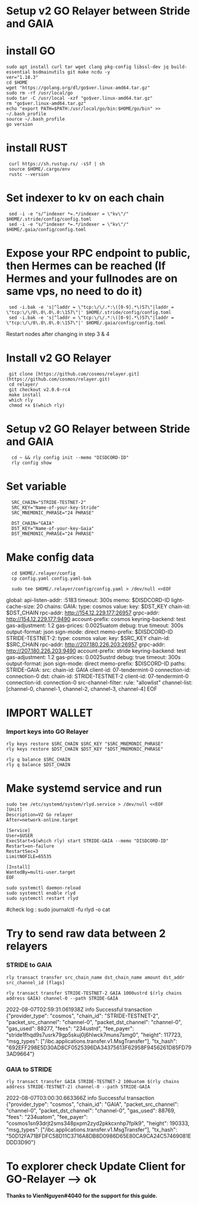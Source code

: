 # Setup v2 GO Relayer between Stride and GAIA
# install GO

    sudo apt install curl tar wget clang pkg-config libssl-dev jq build-essential bsdmainutils git make ncdu -y
    ver="1.18.3"
    cd $HOME
    wget "https://golang.org/dl/go$ver.linux-amd64.tar.gz"
    sudo rm -rf /usr/local/go
    sudo tar -C /usr/local -xzf "go$ver.linux-amd64.tar.gz"
    rm "go$ver.linux-amd64.tar.gz"
    echo "export PATH=$PATH:/usr/local/go/bin:$HOME/go/bin" >> ~/.bash_profile
    source ~/.bash_profile
    go version

# install RUST

     curl https://sh.rustup.rs/ -sSf | sh
     source $HOME/.cargo/env
     rustc --version

# Set indexer to kv on each chain

     sed -i -e "s/^indexer *=.*/indexer = \"kv\"/" $HOME/.stride/config/config.toml
     sed -i -e "s/^indexer *=.*/indexer = \"kv\"/" $HOME/.gaia/config/config.toml

# Expose your RPC endpoint to public, then Hermes can be reached (If Hermes and your fullnodes are on same vps, no need to do it)

     sed -i.bak -e 's|^laddr = \"tcp:\/\/.*:\([0-9].*\)57\"|laddr = \"tcp:\/\/0\.0\.0\.0:\157\"|' $HOME/.stride/config/config.toml
     sed -i.bak -e 's|^laddr = \"tcp:\/\/.*:\([0-9].*\)57\"|laddr = \"tcp:\/\/0\.0\.0\.0:\157\"|' $HOME/.gaia/config/config.toml

Restart nodes after changing in step 3 & 4

# Install v2 GO Relayer

     git clone [https://github.com/cosmos/relayer.git](https://github.com/cosmos/relayer.git)
     cd relayer/
     git checkout v2.0.0-rc4
     make install
     which rly
     chmod +x $(which rly)

# Setup v2 GO Relayer between Stride and GAIA

      cd ~ && rly config init --memo "DISDCORD-ID"
      rly config show

# Set variable
      SRC_CHAIN="STRIDE-TESTNET-2"
      SRC_KEY="Name-of-your-key-Stride"
      SRC_MNEMONIC_PHRASE="24 PHRASE"

      DST_CHAIN="GAIA"
      DST_KEY="Name-of-your-key-Gaia"
      DST_MNEMONIC_PHRASE="24 PHRASE"

# Make config data

      cd $HOME/.relayer/config
      cp config.yaml config.yaml-bak

      sudo tee $HOME/.relayer/config/config.yaml > /dev/null <<EOF
global:
      api-listen-addr: :5183
      timeout: 300s
      memo: $DISDCORD-ID
      light-cache-size: 20
chains:
   GAIA:
    type: cosmos
    value:
      key: $DST_KEY
      chain-id: $DST_CHAIN
      rpc-addr: http://154.12.229.177:26957
      grpc-addr: http://154.12.229.177:9490
      account-prefix: cosmos
      keyring-backend: test
      gas-adjustment: 1.2
      gas-prices: 0.0025uatom
      debug: true
      timeout: 300s
      output-format: json
      sign-mode: direct
      memo-prefix: $DISDCORD-ID
 STRIDE-TESTNET-2:
    type: cosmos
    value:
      key: $SRC_KEY
      chain-id: $SRC_CHAIN
      rpc-addr: http://207.180.226.203:26957
      grpc-addr: http://207.180.226.203:9490
      account-prefix: stride
      keyring-backend: test
      gas-adjustment: 1.2
      gas-prices: 0.0025ustrd
      debug: true
      timeout: 300s
      output-format: json
      sign-mode: direct
      memo-prefix: $DISCORD-ID
paths:
   STRIDE-GAIA:
    src:
      chain-id: GAIA
      client-id: 07-tendermint-0
      connection-id: connection-0
    dst:
      chain-id: STRIDE-TESTNET-2
      client-id: 07-tendermint-0
      connection-id: connection-0
      src-channel-filter:
      rule: "allowlist"
      channel-list: [channel-0, channel-1, channel-2, channel-3, channel-4]
 EOF

# IMPORT WALLET

### Import keys into GO Relayer

    rly keys restore $SRC_CHAIN $SRC_KEY "$SRC_MNEMONIC_PHRASE"
    rly keys restore $DST_CHAIN $DST_KEY "$DST_MNEMONIC_PHRASE"

    rly q balance $SRC_CHAIN
    rly q balance $DST_CHAIN

# Make systemd service and run

    sudo tee /etc/systemd/system/rlyd.service > /dev/null <<EOF
    [Unit]
    Description=V2 Go relayer
    After=network-online.target

    [Service]
    User=$USER
    ExecStart=$(which rly) start STRIDE-GAIA --memo "DISDCORD-ID"
    Restart=on-failure
    RestartSec=3
    LimitNOFILE=65535

    [Install]
    WantedBy=multi-user.target
    EOF

    sudo systemctl daemon-reload
    sudo systemctl enable rlyd
    sudo systemctl restart rlyd

#check log :
    sudo journalctl -fu rlyd -o cat

# Try to send raw data between 2 relayers

### STRIDE to GAIA

    rly transact transfer src_chain_name dst_chain_name amount dst_addr src_channel_id [flags]

    rly transact transfer STRIDE-TESTNET-2 GAIA 1000ustrd $(rly chains address GAIA) channel-0 --path STRIDE-GAIA

2022-08-07T02:59:31.061938Z info Successful transaction {"provider_type": "cosmos", "chain_id": "STRIDE-TESTNET-2", "packet_src_channel": "channel-0", "packet_dst_channel": "channel-0", "gas_used": 88277, "fees": "234ustrd", "fee_payer": "stride1fhqd9s7usrk79gp5skuj0j6hlwck7muns7smg0", "height": 117723, "msg_types": ["/ibc.applications.transfer.v1.MsgTransfer"], "tx_hash": "692EFF298E5D30AD8CF0525396DA34375613F62958F9456261D85FD793AD9664"}

### GAIA to STRIDE

    rly transact transfer GAIA STRIDE-TESTNET-2 100uatom $(rly chains address STRIDE-TESTNET-2) channel-0 --path STRIDE-GAIA

2022-08-07T03:00:30.663366Z info Successful transaction {"provider_type": "cosmos", "chain_id": "GAIA", "packet_src_channel": "channel-0", "packet_dst_channel": "channel-0", "gas_used": 88769, "fees": "234uatom", "fee_payer": "cosmos1sn93drjt2sms348pxpm2zyd2pkkcxnhp7fplk9", "height": 190333, "msg_types": ["/ibc.applications.transfer.v1.MsgTransfer"], "tx_hash": "50D12FA71BFDFC58D11C3716A8DB8D0986D65E80CA9CA24C57469081EDDD3D90"}

# To explorer check Update Client for GO-Relayer --> ok

****Thanks to VienNguyen#4040 for the support for this guide.****

